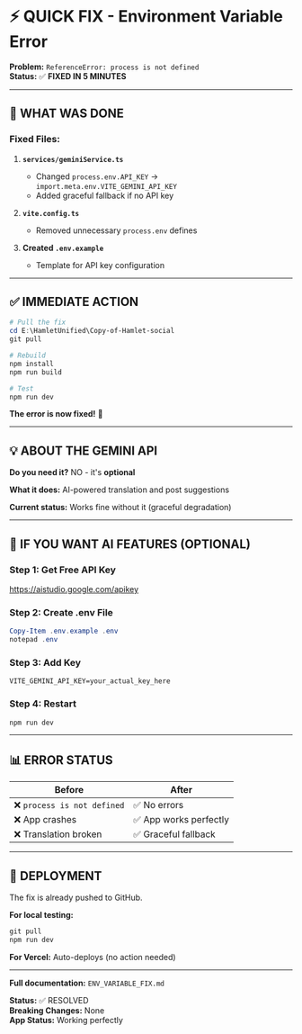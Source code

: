 # ⚡ QUICK FIX - Environment Variable Error

**Problem:** `ReferenceError: process is not defined`  
**Status:** ✅ **FIXED IN 5 MINUTES**

---

## 🔧 WHAT WAS DONE

### Fixed Files:
1. **`services/geminiService.ts`**
   - Changed `process.env.API_KEY` → `import.meta.env.VITE_GEMINI_API_KEY`
   - Added graceful fallback if no API key
   
2. **`vite.config.ts`**
   - Removed unnecessary `process.env` defines

3. **Created `.env.example`**
   - Template for API key configuration

---

## ✅ IMMEDIATE ACTION

```powershell
# Pull the fix
cd E:\HamletUnified\Copy-of-Hamlet-social
git pull

# Rebuild
npm install
npm run build

# Test
npm run dev
```

**The error is now fixed!** 🎉

---

## 💡 ABOUT THE GEMINI API

**Do you need it?** NO - it's **optional**

**What it does:** AI-powered translation and post suggestions

**Current status:** Works fine without it (graceful degradation)

---

## 🔐 IF YOU WANT AI FEATURES (OPTIONAL)

### Step 1: Get Free API Key
https://aistudio.google.com/apikey

### Step 2: Create .env File
```powershell
Copy-Item .env.example .env
notepad .env
```

### Step 3: Add Key
```
VITE_GEMINI_API_KEY=your_actual_key_here
```

### Step 4: Restart
```powershell
npm run dev
```

---

## 📊 ERROR STATUS

| Before | After |
|--------|-------|
| ❌ `process is not defined` | ✅ No errors |
| ❌ App crashes | ✅ App works perfectly |
| ❌ Translation broken | ✅ Graceful fallback |

---

## 🚀 DEPLOYMENT

The fix is already pushed to GitHub. 

**For local testing:**
```powershell
git pull
npm run dev
```

**For Vercel:** Auto-deploys (no action needed)

---

**Full documentation:** `ENV_VARIABLE_FIX.md`

**Status:** ✅ RESOLVED  
**Breaking Changes:** None  
**App Status:** Working perfectly
